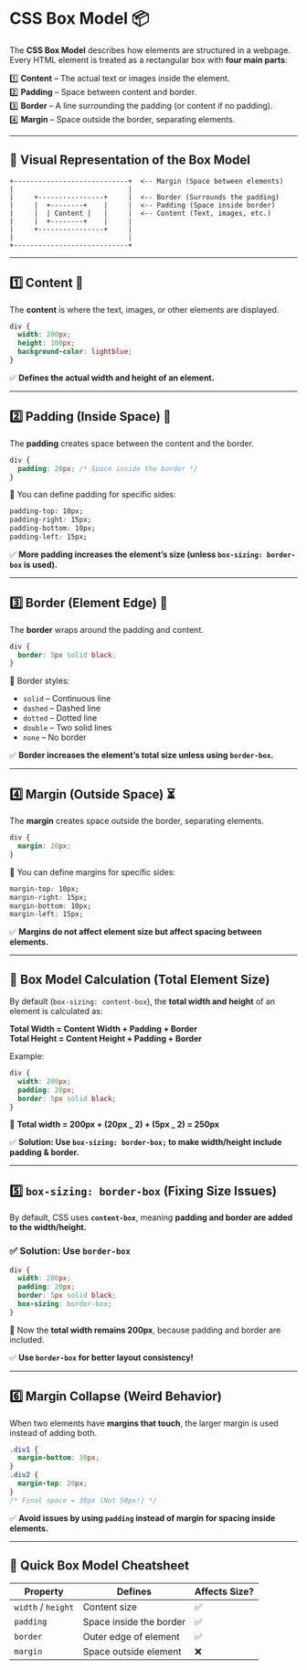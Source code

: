 # **CSS Box Model** 📦

The **CSS Box Model** describes how elements are structured in a webpage. Every HTML element is treated as a rectangular box with **four main parts**:

1️⃣ **Content** – The actual text or images inside the element.  
2️⃣ **Padding** – Space between content and border.  
3️⃣ **Border** – A line surrounding the padding (or content if no padding).  
4️⃣ **Margin** – Space outside the border, separating elements.

---

## **🔹 Visual Representation of the Box Model**

```
+----------------------------+  <-- Margin (Space between elements)
|                            |
|     +----------------+     |  <-- Border (Surrounds the padding)
|     |  +--------+    |     |  <-- Padding (Space inside border)
|     |  | Content |   |     |  <-- Content (Text, images, etc.)
|     |  +--------+    |     |
|     +----------------+     |
|                            |
+----------------------------+
```

---

## **1️⃣ Content 📝**

The **content** is where the text, images, or other elements are displayed.

```css
div {
  width: 200px;
  height: 100px;
  background-color: lightblue;
}
```

✅ **Defines the actual width and height of an element.**

---

## **2️⃣ Padding (Inside Space) 🔲**

The **padding** creates space between the content and the border.

```css
div {
  padding: 20px; /* Space inside the border */
}
```

📌 You can define padding for specific sides:

```css
padding-top: 10px;
padding-right: 15px;
padding-bottom: 10px;
padding-left: 15px;
```

✅ **More padding increases the element’s size (unless `box-sizing: border-box` is used).**

---

## **3️⃣ Border (Element Edge) 🔳**

The **border** wraps around the padding and content.

```css
div {
  border: 5px solid black;
}
```

📌 Border styles:

- `solid` – Continuous line
- `dashed` – Dashed line
- `dotted` – Dotted line
- `double` – Two solid lines
- `none` – No border

✅ **Border increases the element’s total size unless using `border-box`.**

---

## **4️⃣ Margin (Outside Space) ⏳**

The **margin** creates space outside the border, separating elements.

```css
div {
  margin: 20px;
}
```

📌 You can define margins for specific sides:

```css
margin-top: 10px;
margin-right: 15px;
margin-bottom: 10px;
margin-left: 15px;
```

✅ **Margins do not affect element size but affect spacing between elements.**

---

## **🔹 Box Model Calculation (Total Element Size)**

By default (`box-sizing: content-box`), the **total width and height** of an element is calculated as:

**Total Width = Content Width + Padding + Border**  
**Total Height = Content Height + Padding + Border**

Example:

```css
div {
  width: 200px;
  padding: 20px;
  border: 5px solid black;
}
```

📌 **Total width = 200px + (20px _ 2) + (5px _ 2) = 250px**

✅ **Solution: Use `box-sizing: border-box;` to make width/height include padding & border.**

---

## **5️⃣ `box-sizing: border-box` (Fixing Size Issues)**

By default, CSS uses **`content-box`**, meaning **padding and border are added to the width/height.**

### **✅ Solution: Use `border-box`**

```css
div {
  width: 200px;
  padding: 20px;
  border: 5px solid black;
  box-sizing: border-box;
}
```

📌 Now the **total width remains 200px**, because padding and border are included.

✅ **Use `border-box` for better layout consistency!**

---

## **6️⃣ Margin Collapse (Weird Behavior)**

When two elements have **margins that touch**, the larger margin is used instead of adding both.

```css
.div1 {
  margin-bottom: 30px;
}
.div2 {
  margin-top: 20px;
}
/* Final space = 30px (Not 50px!) */
```

✅ **Avoid issues by using `padding` instead of margin for spacing inside elements.**

---

## **📌 Quick Box Model Cheatsheet**

| Property           | Defines                 | Affects Size? |
| ------------------ | ----------------------- | ------------- |
| `width` / `height` | Content size            | ✅            |
| `padding`          | Space inside the border | ✅            |
| `border`           | Outer edge of element   | ✅            |
| `margin`           | Space outside element   | ❌            |
